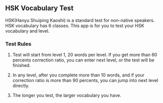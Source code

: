 ## HSK Vocabulary Test

HSK(Hanyu Shuiping Kaoshi) is a standard test for non-native speakers. HSK vocabulary has 6 classes. This app is for you to test your HSK vocabulary and level.


### Test Rules

1. Test will start from level 1, 20 words per level. If you get more than 60 percents correction ratio, you can enter next level, or the test will be finished.

2. In any level, after you complete more than 10 words, and if your correction ratio is more than 90 percents, you can jump into next level directly.

3. The longer you test, the larger vocabulary you have.
